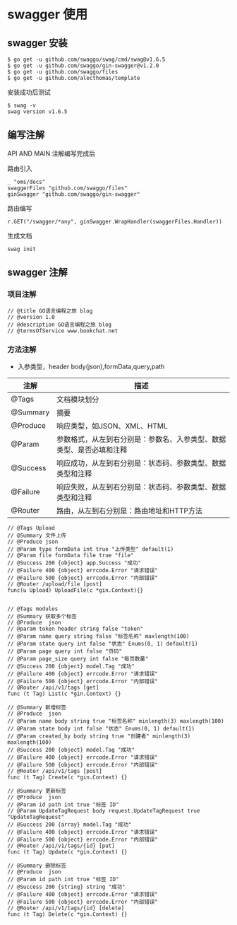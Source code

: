 
# swagger 使用
## swagger 安装
```
$ go get -u github.com/swaggo/swag/cmd/swag@v1.6.5
$ go get -u github.com/swaggo/gin-swagger@v1.2.0 
$ go get -u github.com/swaggo/files
$ go get -u github.com/alecthomas/template
```
安装成功后测试
```
$ swag -v
swag version v1.6.5
```
## 编写注解
API AND MAIN 注解编写完成后

路由引入
```
_ "oms/docs"
swaggerFiles "github.com/swaggo/files"
ginSwagger "github.com/swaggo/gin-swagger"
```
路由编写
```
r.GET("/swagger/*any", ginSwagger.WrapHandler(swaggerFiles.Handler))
```
生成文档
```
swag init
```


## swagger 注解

### 项目注解
```
// @title GO语言编程之旅 blog
// @version 1.0
// @description GO语言编程之旅 blog
// @termsOfService www.bookchat.net
```

### 方法注解
* 入参类型，header body(json),formData,query,path
  
|注解|描述|
|---|---|
|@Tags|文档模块划分|
|@Summary|  摘要|
|@Produce|响应类型，如JSON、XML、HTML|
|@Param|参数格式，从左到右分别是：参数名、入参类型、数据类型、是否必填和注释|
|@Success|响应成功，从左到右分别是：状态码、参数类型、数据类型和注释|
|@Failure|响应失败，从左到右分别是：状态码、参数类型、数据类型和注释|
|@Router|路由，从左到右分别是：路由地址和HTTP方法|

```
// @Tags Upload
// @Summary 文件上传
// @Produce json
// @Param type formData int true "上传类型" default(1)
// @Param file formData file true "file"
// @Success 200 {object} app.Success "成功"
// @Failure 400 {object} errcode.Error "请求错误"
// @Failure 500 {object} errcode.Error "内部错误"
// @Router /upload/file [post]
func(u Upload) UploadFile(c *gin.Context){}


// @Tags modules
// @Summary 获取多个标签
// @Produce  json
// @param token header string false "token"
// @Param name query string false "标签名称" maxlength(100)
// @Param state query int false "状态" Enums(0, 1) default(1)
// @Param page query int false "页码"
// @Param page_size query int false "每页数量"
// @Success 200 {object} model.Tag "成功"
// @Failure 400 {object} errcode.Error "请求错误"
// @Failure 500 {object} errcode.Error "内部错误"
// @Router /api/v1/tags [get]
func (t Tag) List(c *gin.Context) {}

// @Summary 新增标签
// @Produce  json
// @Param name body string true "标签名称" minlength(3) maxlength(100)
// @Param state body int false "状态" Enums(0, 1) default(1)
// @Param created_by body string true "创建者" minlength(3) maxlength(100)
// @Success 200 {object} model.Tag "成功"
// @Failure 400 {object} errcode.Error "请求错误"
// @Failure 500 {object} errcode.Error "内部错误"
// @Router /api/v1/tags [post]
func (t Tag) Create(c *gin.Context) {}

// @Summary 更新标签
// @Produce  json
// @Param id path int true "标签 ID"
// @Param UpdateTagRequest body request.UpdateTagRequest true "UpdateTagRequest"
// @Success 200 {array} model.Tag "成功"
// @Failure 400 {object} errcode.Error "请求错误"
// @Failure 500 {object} errcode.Error "内部错误"
// @Router /api/v1/tags/{id} [put]
func (t Tag) Update(c *gin.Context) {}

// @Summary 删除标签
// @Produce  json
// @Param id path int true "标签 ID"
// @Success 200 {string} string "成功"
// @Failure 400 {object} errcode.Error "请求错误"
// @Failure 500 {object} errcode.Error "内部错误"
// @Router /api/v1/tags/{id} [delete]
func (t Tag) Delete(c *gin.Context) {}
```